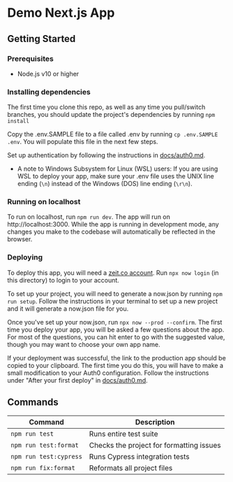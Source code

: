 # Demo Next.js App

## Getting Started

### Prerequisites

- Node.js v10 or higher

### Installing dependencies

The first time you clone this repo, as well as any time you pull/switch branches, you should update the project's
dependencies by running `npm install`

Copy the .env.SAMPLE file to a file called .env by running `cp .env.SAMPLE .env`. You will populate this file in the
next few steps.

Set up authentication by following the instructions in [docs/auth0.md](./docs/auth0.md).

* A note to Windows Subsystem for Linux (WSL) users: If you are using WSL to deploy your app, make sure your .env file uses the UNIX line ending (`\n`) instead of the Windows (DOS) line ending (`\r\n`).

### Running on localhost

To run on localhost, run `npm run dev`. The app will run on http://localhost:3000. While the app is running in
development mode, any changes you make to the codebase will automatically be reflected in the browser.

### Deploying

To deploy this app, you will need a [zeit.co account](https://zeit.co/signup). Run `npx now login` (in this directory)
to login to your account.

To set up your project, you will need to generate a now.json by running `npm run setup`. Follow the instructions in your
terminal to set up a new project and it will generate a now.json file for you.

Once you've set up your now.json, run `npx now --prod --confirm`. The first time you deploy your app, you will be asked a few
questions about the app. For most of the questions, you can hit enter to go with the suggested value, though you may
want to choose your own app name.

If your deployment was successful, the link to the production app should be copied to your clipboard. The first time
you do this, you will have to make a small modification to your Auth0 configuration. Follow the instructions under
"After your first deploy" in [docs/auth0.md](./docs/auth0.md).

## Commands

| Command                | Description                              |
| ---------------------- | ---------------------------------------- |
| `npm run test`         | Runs entire test suite                   |
| `npm run test:format`  | Checks the project for formatting issues |
| `npm run test:cypress` | Runs Cypress integration tests           |
| `npm run fix:format`   | Reformats all project files              |
